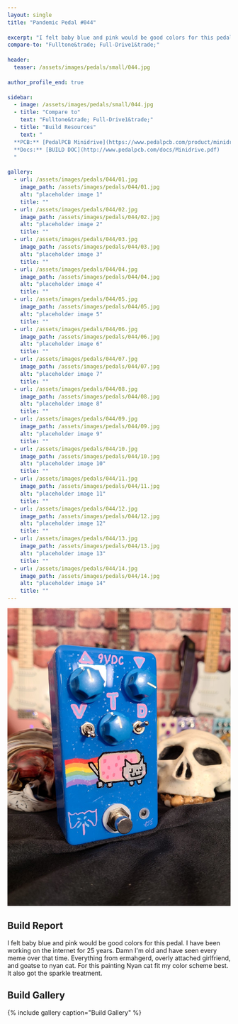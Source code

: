 ```yaml
---
layout: single
title: "Pandemic Pedal #044"

excerpt: "I felt baby blue and pink would be good colors for this pedal. I have been working on the internet for 25 years. Damn I'm old and have seen every meme over that time. Everything from ermahgerd, overly attached girlfriend, and goatse to nyan cat. For this painting Nyan cat fit my color scheme best. It also got the sparkle treatment."
compare-to: "Fulltone&trade; Full-Drive1&trade;"

header:
  teaser: /assets/images/pedals/small/044.jpg

author_profile_end: true

sidebar:
  - image: /assets/images/pedals/small/044.jpg
  - title: "Compare to"
    text: "Fulltone&trade; Full-Drive1&trade;"
  - title: "Build Resources"
    text: "
  **PCB:** [PedalPCB Minidrive](https://www.pedalpcb.com/product/minidrive/)<br>
  **Docs:** [BUILD DOC](http://www.pedalpcb.com/docs/Minidrive.pdf)
  "

gallery:
  - url: /assets/images/pedals/044/01.jpg
    image_path: /assets/images/pedals/044/01.jpg
    alt: "placeholder image 1"
    title: ""
  - url: /assets/images/pedals/044/02.jpg
    image_path: /assets/images/pedals/044/02.jpg
    alt: "placeholder image 2"
    title: ""
  - url: /assets/images/pedals/044/03.jpg
    image_path: /assets/images/pedals/044/03.jpg
    alt: "placeholder image 3"
    title: ""
  - url: /assets/images/pedals/044/04.jpg
    image_path: /assets/images/pedals/044/04.jpg
    alt: "placeholder image 4"
    title: ""
  - url: /assets/images/pedals/044/05.jpg
    image_path: /assets/images/pedals/044/05.jpg
    alt: "placeholder image 5"
    title: ""
  - url: /assets/images/pedals/044/06.jpg
    image_path: /assets/images/pedals/044/06.jpg
    alt: "placeholder image 6"
    title: ""
  - url: /assets/images/pedals/044/07.jpg
    image_path: /assets/images/pedals/044/07.jpg
    alt: "placeholder image 7"
    title: ""
  - url: /assets/images/pedals/044/08.jpg
    image_path: /assets/images/pedals/044/08.jpg
    alt: "placeholder image 8"
    title: ""
  - url: /assets/images/pedals/044/09.jpg
    image_path: /assets/images/pedals/044/09.jpg
    alt: "placeholder image 9"
    title: ""
  - url: /assets/images/pedals/044/10.jpg
    image_path: /assets/images/pedals/044/10.jpg
    alt: "placeholder image 10"
    title: ""
  - url: /assets/images/pedals/044/11.jpg
    image_path: /assets/images/pedals/044/11.jpg
    alt: "placeholder image 11"
    title: ""
  - url: /assets/images/pedals/044/12.jpg
    image_path: /assets/images/pedals/044/12.jpg
    alt: "placeholder image 12"
    title: ""
  - url: /assets/images/pedals/044/13.jpg
    image_path: /assets/images/pedals/044/13.jpg
    alt: "placeholder image 13"
    title: ""
  - url: /assets/images/pedals/044/14.jpg
    image_path: /assets/images/pedals/044/14.jpg
    alt: "placeholder image 14"
    title: ""
---
```


[![header](/assets/images/pedals/044.jpg)](/assets/images/pedals/044.jpg)

## Build Report ##

I felt baby blue and pink would be good colors for this pedal. I have been working on the internet for 25 years. Damn I'm old and have seen every meme over that time. Everything from ermahgerd, overly attached girlfriend, and goatse to nyan cat. For this painting Nyan cat fit my color scheme best. It also got the sparkle treatment.

## Build Gallery ##

{% include gallery caption="Build Gallery" %}